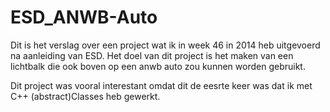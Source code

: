 ESD_ANWB-Auto
=============

Dit is het verslag over een project wat ik in week 46 in 2014 heb uitgevoerd na aanleiding van ESD. Het doel van dit project is het maken van een lichtbalk die ook boven op een anwb auto zou kunnen worden gebruikt. 

Dit project was vooral interestant omdat dit de eesrte keer was dat ik met C++ (abstract)Classes heb gewerkt.
